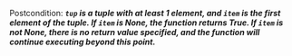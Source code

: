 Postcondition: ***`tup` is a tuple with at least 1 element, and `item` is the first element of the tuple. If `item` is None, the function returns True. If `item` is not None, there is no return value specified, and the function will continue executing beyond this point.***